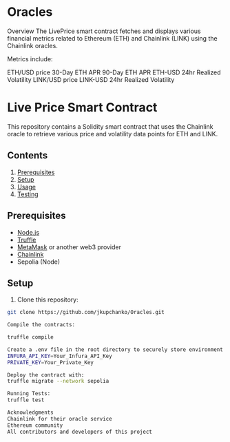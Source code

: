 # Oracles

Overview
The LivePrice smart contract fetches and displays various financial metrics related to Ethereum (ETH) and Chainlink (LINK) using the Chainlink oracles.

Metrics include:

ETH/USD price
30-Day ETH APR
90-Day ETH APR
ETH-USD 24hr Realized Volatility
LINK/USD price
LINK-USD 24hr Realized Volatility

# Live Price Smart Contract

This repository contains a Solidity smart contract that uses the Chainlink oracle to retrieve various price and volatility data points for ETH and LINK.

## Contents

1. [Prerequisites](#prerequisites)
2. [Setup](#setup)
3. [Usage](#usage)
4. [Testing](#testing)

## Prerequisites

- [Node.js](https://nodejs.org/)
- [Truffle](https://www.trufflesuite.com/)
- [MetaMask](https://metamask.io/) or another web3 provider
- [Chainlink](https://chain.link/)
- Sepolia (Node)
## Setup

1. Clone this repository:

```bash
git clone https://github.com/jkupchanko/Oracles.git

Compile the contracts:

truffle compile

Create a .env file in the root directory to securely store environment variables
INFURA_API_KEY=Your_Infura_API_Key
PRIVATE_KEY=Your_Private_Key

Deploy the contract with:
truffle migrate --network sepolia

Running Tests:
truffle test

Acknowledgments
Chainlink for their oracle service
Ethereum community
All contributors and developers of this project

